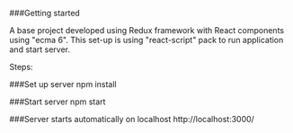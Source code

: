 ###Getting started

A base project developed using Redux framework with React components using "ecma 6". 
This set-up is using "react-script" pack to run application and start server.

Steps:

###Set up server
npm install

###Start server
npm start

###Server starts automatically on localhost 
http://localhost:3000/

